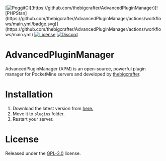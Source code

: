 [![PoggitCI](https://poggit.pmmp.io/ci.shield/thebigcrafter/AdvancedPluginManager/~)](https://github.com/thebigcrafter/AdvancedPluginManager)[![PHPStan](https://github.com/thebigcrafter/AdvancedPluginManager/actions/workflows/main.yml/badge.svg)](https://github.com/thebigcrafter/AdvancedPluginManager/actions/workflows/main.yml)
[![License](https://img.shields.io/github/license/thebigcrafter/AdvancedPluginManager)](https://github.com/thebigcrafter/AdvancedPluginManager/blob/main/LICENSE)
[![Discord](https://img.shields.io/discord/912857752383139880)](https://discord.gg/pdUvA8nXJC)

# AdvancedPluginManager

AdvancedPluginManager (APM) is an open-source, powerful plugin manager for PocketMine servers and developed by [thebigcrafter](https://github.com/thebigcrafter/AdvancedPluginManager/blob/main/LICENSE).

# Installation

1. Download the latest version from [here.](https://github.com/thebigcrafter/AdvancedPluginManager/releases)
2. Move it to `plugins` folder.
3. Restart your server.

# License

Released under the [GPL-3.0](https://github.com/MintoD/AdvancedPluginManager/blob/main/LICENSE) license.
